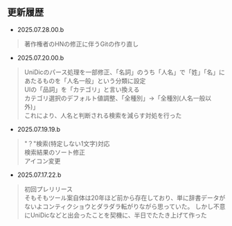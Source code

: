 ## 更新履歴

- 2025.07.28.00.b
> 著作権者のHNの修正に伴うGitの作り直し<br>

- 2025.07.20.00.b
> UniDicのパース処理を一部修正、「名詞」のうち「人名」で「姓」「名」にあたるものを「人名一般」という分類に設定<br>
> UIの「品詞」を「カテゴリ」と言い換える<br>
> カテゴリ選択のデフォルト値調整、「全種別」→「全種別(人名一般以外)」<br>
> これにより、人名と判断される検索を減らす対処を行った

- 2025.07.19.19.b
> "？"検索(特定しない1文字)対応<br>
> 検索結果のソート修正<br>
> アイコン変更<br>

- 2025.07.17.22.b
> 初回プレリリース<br>
> そもそもツール案自体は20年ほど前から存在しており、単に辞書データがないよコンティクショウとダラダラ転がりながら思っていた。
> しかし不意にUniDicなどと出会ったことを契機に、半日でたたき上げて作った<br>
